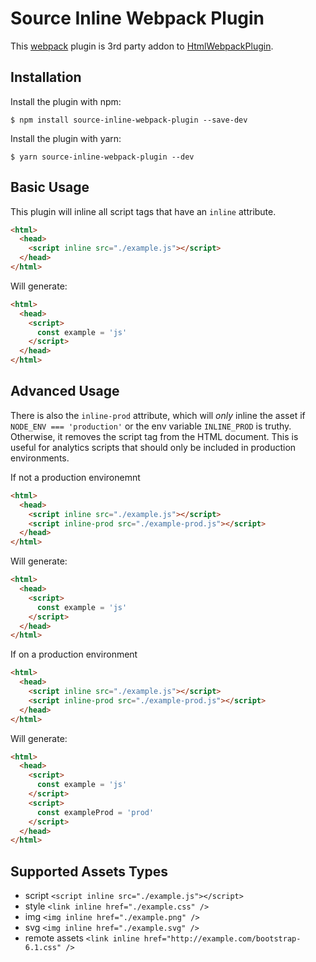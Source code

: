 # Source Inline Webpack Plugin

This [webpack](http://webpack.github.io/) plugin is 3rd party addon to [HtmlWebpackPlugin](https://github.com/jantimon/html-webpack-plugin).

## Installation

Install the plugin with npm:

```shell
$ npm install source-inline-webpack-plugin --save-dev
```

Install the plugin with yarn:

```shell
$ yarn source-inline-webpack-plugin --dev
```

## Basic Usage

This plugin will inline all script tags that have an `inline` attribute.

```html
<html>
  <head>
    <script inline src="./example.js"></script>
  </head>
</html>
```

Will generate:

```html
<html>
  <head>
    <script>
      const example = 'js'
    </script>
  </head>
</html>
```

## Advanced Usage

There is also the `inline-prod` attribute, which will _only_ inline the asset if `NODE_ENV === 'production'` or the env variable `INLINE_PROD` is truthy. Otherwise, it removes the script tag from the HTML document. This is useful for analytics scripts that should only be included in production environments.

If not a production environemnt

```html
<html>
  <head>
    <script inline src="./example.js"></script>
    <script inline-prod src="./example-prod.js"></script>
  </head>
</html>
```

Will generate:

```html
<html>
  <head>
    <script>
      const example = 'js'
    </script>
  </head>
</html>
```

If on a production environment

```html
<html>
  <head>
    <script inline src="./example.js"></script>
    <script inline-prod src="./example-prod.js"></script>
  </head>
</html>
```

Will generate:

```html
<html>
  <head>
    <script>
      const example = 'js'
    </script>
    <script>
      const exampleProd = 'prod'
    </script>
  </head>
</html>
```

## Supported Assets Types

- script `<script inline src="./example.js"></script>`
- style `<link inline href="./example.css" />`
- img `<img inline href="./example.png" />`
- svg `<img inline href="./example.svg" />`
- remote assets `<link inline href="http://example.com/bootstrap-6.1.css" />`
